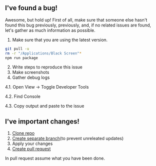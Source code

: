 I've found a bug!
-----
Awesome, but hold up! First of all, make sure that someone else hasn't found this bug previously, previously, and, if no related issues are found, let's gather as much information as possible.

1. Make sure that you are using the latest version.

  ```bash
  git pull -u
  rm -r "/Applications/Black Screen"*
  npm run package
  ```
2. Write steps to reproduce this issue
3. Make screenshots
4. Gather debug logs

 4.1. Open View -> Toggle Developer Tools
 
 4.2. Find Console
 
 4.3. Copy output and paste to the issue
 
 
I've important changes!
------
1. [Clone repo](https://help.github.com/articles/importing-a-git-repository-using-the-command-line/)
2. [Create separate branch](https://github.com/Kunena/Kunena-Forum/wiki/Create-a-new-branch-with-git-and-manage-branches)(to prevent unreleated updates)
3. Apply your changes
4. [Create pull request](https://help.github.com/articles/creating-a-pull-request/)

In pull request assume what you have been done.
